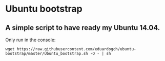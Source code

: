 Ubuntu bootstrap
================

## A simple script to have ready my Ubuntu 14.04.

Only run in the console:

```
wget https://raw.githubusercontent.com/eduardogch/ubuntu-bootstrap/master/Ubuntu_bootstrap.sh -O - | sh
```
